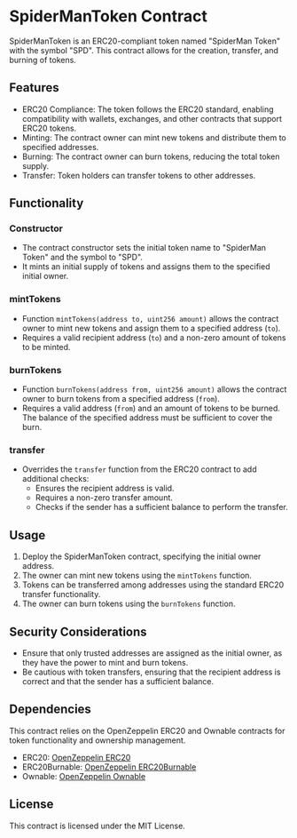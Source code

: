 # SpiderManToken Contract

SpiderManToken is an ERC20-compliant token named "SpiderMan Token" with the symbol "SPD". This contract allows for the creation, transfer, and burning of tokens.

## Features

- ERC20 Compliance: The token follows the ERC20 standard, enabling compatibility with wallets, exchanges, and other contracts that support ERC20 tokens.
- Minting: The contract owner can mint new tokens and distribute them to specified addresses.
- Burning: The contract owner can burn tokens, reducing the total token supply.
- Transfer: Token holders can transfer tokens to other addresses.

## Functionality

### Constructor

- The contract constructor sets the initial token name to "SpiderMan Token" and the symbol to "SPD".
- It mints an initial supply of tokens and assigns them to the specified initial owner.

### mintTokens

- Function `mintTokens(address to, uint256 amount)` allows the contract owner to mint new tokens and assign them to a specified address (`to`).
- Requires a valid recipient address (`to`) and a non-zero amount of tokens to be minted.

### burnTokens

- Function `burnTokens(address from, uint256 amount)` allows the contract owner to burn tokens from a specified address (`from`).
- Requires a valid address (`from`) and an amount of tokens to be burned. The balance of the specified address must be sufficient to cover the burn.

### transfer

- Overrides the `transfer` function from the ERC20 contract to add additional checks:
    - Ensures the recipient address is valid.
    - Requires a non-zero transfer amount.
    - Checks if the sender has a sufficient balance to perform the transfer.

## Usage

1. Deploy the SpiderManToken contract, specifying the initial owner address.
2. The owner can mint new tokens using the `mintTokens` function.
3. Tokens can be transferred among addresses using the standard ERC20 transfer functionality.
4. The owner can burn tokens using the `burnTokens` function.

## Security Considerations

- Ensure that only trusted addresses are assigned as the initial owner, as they have the power to mint and burn tokens.
- Be cautious with token transfers, ensuring that the recipient address is correct and that the sender has a sufficient balance.

## Dependencies

This contract relies on the OpenZeppelin ERC20 and Ownable contracts for token functionality and ownership management.

- ERC20: [OpenZeppelin ERC20](https://github.com/OpenZeppelin/openzeppelin-contracts/blob/master/contracts/token/ERC20/ERC20.sol)
- ERC20Burnable: [OpenZeppelin ERC20Burnable](https://github.com/OpenZeppelin/openzeppelin-contracts/blob/master/contracts/token/ERC20/extensions/ERC20Burnable.sol)
- Ownable: [OpenZeppelin Ownable](https://github.com/OpenZeppelin/openzeppelin-contracts/blob/master/contracts/access/Ownable.sol)

## License
This contract is licensed under the MIT License.
